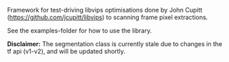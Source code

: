 Framework for test-driving libvips optimisations done by John Cupitt (https://github.com/jcupitt/libvips) to scanning frame pixel extractions.

See the examples-folder for how to use the library.

**Disclaimer:** The segmentation class is currently stale due to changes in the tf api (v1-v2), and will be updated shortly.